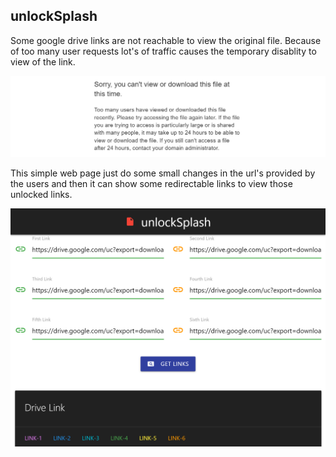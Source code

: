 ## unlockSplash

Some google drive links are not reachable to view the original file. Because of too many user requests lot's of traffic causes the temporary disablity to view of the link. 

<p align="center">
<img src=https://github.com/shunjid/unlockSplash/blob/master/images/driveMessage.png" width="600" />
</p>
 
 This simple web page just do some small changes in the url's provided by the users and then it can show some redirectable links to view those unlocked links.
                                                                                                
<p align="center">
<img src=https://github.com/shunjid/unlockSplash/blob/master/images/unlockSplash.png" width="600" />
</p>
